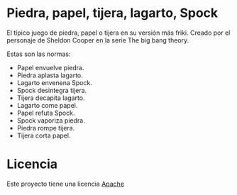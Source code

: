 Piedra, papel, tijera, lagarto, Spock
=====================================
El típico juego de piedra, papel o tijera en su versión más friki. Creado por el personaje de Sheldon Cooper en la serie The big bang theory.

Estas son las normas:
- Papel envuelve piedra.
- Piedra aplasta lagarto.
- Lagarto envenena Spock.
- Spock desintegra tijera.
- Tijera decapita lagarto.
- Lagarto come papel.
- Papel refuta Spock.
- Spock vaporiza piedra.
- Piedra rompe tijera.
- Tijera corta papel.

Licencia
========
Este proyecto tiene una licencia <a href="https://github.com/arpius/piedra-papel-tijera-lagarto-spock/blob/master/LICENSE">Apache</a>
